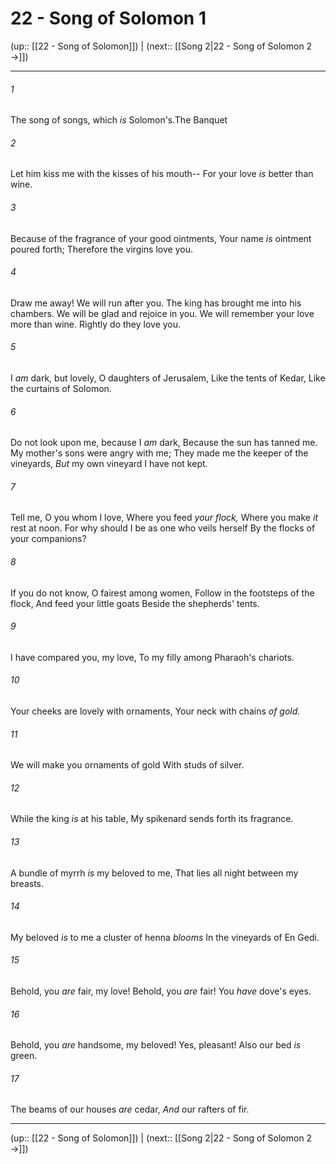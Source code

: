 # 22 - Song of Solomon 1

(up:: [[22 - Song of Solomon]]) | (next:: [[Song 2|22 - Song of Solomon 2 →]])

***


###### 1 
The song of songs, which _is_ Solomon's.The Banquet 

###### 2 
Let him kiss me with the kisses of his mouth-- For your love _is_ better than wine. 

###### 3 
Because of the fragrance of your good ointments, Your name _is_ ointment poured forth; Therefore the virgins love you. 

###### 4 
Draw me away! We will run after you. The king has brought me into his chambers. We will be glad and rejoice in you. We will remember your love more than wine. Rightly do they love you. 

###### 5 
I _am_ dark, but lovely, O daughters of Jerusalem, Like the tents of Kedar, Like the curtains of Solomon. 

###### 6 
Do not look upon me, because I _am_ dark, Because the sun has tanned me. My mother's sons were angry with me; They made me the keeper of the vineyards, _But_ my own vineyard I have not kept. 

###### 7 
Tell me, O you whom I love, Where you feed _your flock,_ Where you make _it_ rest at noon. For why should I be as one who veils herself By the flocks of your companions? 

###### 8 
If you do not know, O fairest among women, Follow in the footsteps of the flock, And feed your little goats Beside the shepherds' tents. 

###### 9 
I have compared you, my love, To my filly among Pharaoh's chariots. 

###### 10 
Your cheeks are lovely with ornaments, Your neck with chains _of gold._ 

###### 11 
We will make you ornaments of gold With studs of silver. 

###### 12 
While the king _is_ at his table, My spikenard sends forth its fragrance. 

###### 13 
A bundle of myrrh _is_ my beloved to me, That lies all night between my breasts. 

###### 14 
My beloved _is_ to me a cluster of henna _blooms_ In the vineyards of En Gedi. 

###### 15 
Behold, you _are_ fair, my love! Behold, you _are_ fair! You _have_ dove's eyes. 

###### 16 
Behold, you _are_ handsome, my beloved! Yes, pleasant! Also our bed _is_ green. 

###### 17 
The beams of our houses _are_ cedar, _And_ our rafters of fir.

***

(up:: [[22 - Song of Solomon]]) | (next:: [[Song 2|22 - Song of Solomon 2 →]])
